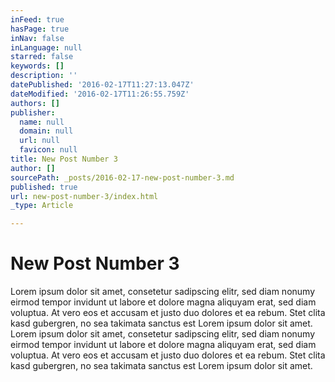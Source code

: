 ```yaml
---
inFeed: true
hasPage: true
inNav: false
inLanguage: null
starred: false
keywords: []
description: ''
datePublished: '2016-02-17T11:27:13.047Z'
dateModified: '2016-02-17T11:26:55.759Z'
authors: []
publisher:
  name: null
  domain: null
  url: null
  favicon: null
title: New Post Number 3
author: []
sourcePath: _posts/2016-02-17-new-post-number-3.md
published: true
url: new-post-number-3/index.html
_type: Article

---
```

# New Post Number 3

Lorem ipsum dolor sit amet, consetetur sadipscing elitr, sed diam nonumy eirmod tempor invidunt ut labore et dolore magna aliquyam erat, sed diam voluptua. At vero eos et accusam et justo duo dolores et ea rebum. Stet clita kasd gubergren, no sea takimata sanctus est Lorem ipsum dolor sit amet. Lorem ipsum dolor sit amet, consetetur sadipscing elitr, sed diam nonumy eirmod tempor invidunt ut labore et dolore magna aliquyam erat, sed diam voluptua. At vero eos et accusam et justo duo dolores et ea rebum. Stet clita kasd gubergren, no sea takimata sanctus est Lorem ipsum dolor sit amet.